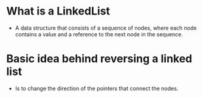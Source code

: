 # What is a LinkedList
- A data structure that consists of a sequence of nodes,
  where each node contains a value and a reference to the next node in the sequence.

# Basic idea behind reversing a linked list
- Is to change the direction of the pointers that connect the nodes.